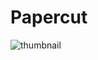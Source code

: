 # Papercut

![thumbnail](https://github.com/riebschlager/touchdesigner-playground/blob/master/papercut/thumbnail.jpg?raw=true)
